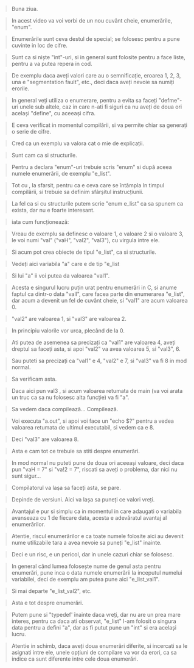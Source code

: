 > Buna ziua. 

> In acest video va voi vorbi de un nou cuvânt cheie, enumerările, "enum". 

> Enumerările sunt ceva destul de special; se folosesc pentru a pune cuvinte in loc de cifre. 

> Sunt ca si niște "int"-uri, si in general sunt folosite pentru a face liste, pentru a va putea repera in cod. 

> De exemplu daca aveți valori care au o semnificație, eroarea 1, 2, 3, una e "segmentation fault", etc., deci daca aveți nevoie sa numiți erorile. 

> In general veți utiliza o enumerare, pentru a evita sa faceți "defme"-uri unele sub altele, caz in care n-ati fi siguri ca nu aveți de doua ori același "define", cu aceeași cifra. 

> E ceva verificat in momentul compilării, si va permite chiar sa generați o serie de cifre.

> Cred ca un exemplu va valora cat o mie de explicații. 

> Sunt cam ca si structurile. 

> Pentru a declara "enum"-uri trebuie scris "enum" si după aceea numele enumerării, de exemplu "e_list". 

> Tot cu , la sfarsit, pentru ca e ceva care se întâmpla In timpul compilării, si trebuie sa definim sfârșitul instrucțiunii. 

> La fel ca si cu structurile putem scrie "enum e_list” ca sa spunem ca exista, dar nu e foarte interesant. 

> iata cum funcționează: 

> Vreau de exemplu sa definesc o valoare 1, o valoare 2 si o valoare 3, le voi numi "val" ("vaH", "val2", "val3"), cu virgula intre ele. 

> Si acum pot crea obiecte de tipul "e_list", ca si structurile. 

> Vedeți aici variabila "a" care e de tip "e_list 

> Si lui "a" ii voi putea da valoarea "val1". 

> Acesta e singurul lucru puțin urat pentru enumerări in C, si anume faptul ca dintr-o data "vall", care facea parte din enumerarea "e_list", dar acum a devenit un fel de cuvânt cheie, si "val1" are acum valoarea 0.

> "val2" are valoarea 1, si "val3" are valoarea 2. 

> In principiu valorile vor urca, plecând de la 0. 

> Ati putea de asemenea sa precizați ca "val1" are valoarea 4, aveți dreptul sa faceți asta, si apoi "val2" va avea valoarea 5, si "val3", 6. 

> Sau puteti sa precizați ca "val1" e 4, "val2" e 7, si "val3" va fi 8 in mod normal. 

> Sa verificam asta. 

> Daca aici pun val3 , si acum valoarea retumata de main (va voi arata un truc ca sa nu folosesc alta funcție) va fi "a". 

> Sa vedem daca compilează... Compilează. 

> Voi executa "a.out", si apoi voi face un "echo $?" pentru a vedea valoarea retumata de ultimul executabil, si vedem ca e 8. 

> Deci "val3” are valoarea 8. 

> Asta e cam tot ce trebuie sa stiti despre enumerări. 

> In mod normal nu puteti pune de doua ori aceeași valoare, deci daca pun "vaH = 7" si "va!2 = 7", riscati sa aveți o problema, dar nici nu sunt sigur...

> Compilatorul va lașa sa faceți asta, se pare. 

> Depinde de versiuni. Aici va lașa sa puneți ce valori vreți. 

> Avantajul e pur si simplu ca in momentul in care adaugati o variabila avanseaza cu 1 de fiecare data, acesta e adevăratul avantaj al enumerărilor. 

> Atentie, riscul enumerărilor e ca toate numele folosite aici au devenit nume utilizabile tara a avea nevoie sa puneți "e_list" inainte. 

> Deci e un risc, e un pericol, dar in unele cazuri chiar se folosesc. 

> In general când lumea folosește nume de genul asta pentru enumerări, pune inca o data numele enumerării la inceputul numelui variabilei, deci de exemplu am putea pune aici "e_list_val1". 

> Si mai departe "e_list_val2", etc. 

> Asta e tot despre enumerări. 

> Putem pune si "typedef' înainte daca vreți, dar nu are un prea mare interes, pentru ca daca ati observat, "e_list" l-am folosit o singura data pentru a defini "a", dar as fi putut pune un "int" si era același lucru.

> Atentie in schimb, daca aveți doua enumerări diferite, si incercati sa le asignati intre ele, unele opțiuni de compilare va vor da erori, ca sa indice ca sunt diferente intre cele doua enumerări. 